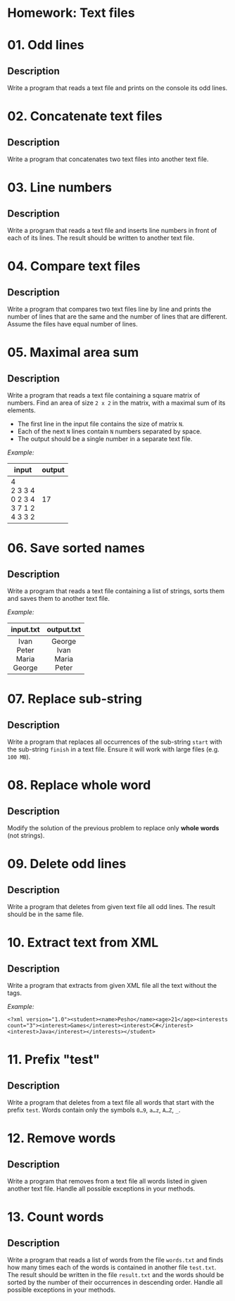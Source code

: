 # Homework: Text files

# 01. Odd lines

## Description
Write a program that reads a text file and prints on the console its odd lines.

# 02. Concatenate text files

## Description
Write a program that concatenates two text files into another text file.

# 03. Line numbers

## Description
Write a program that reads a text file and inserts line numbers in front of each of its lines.
The result should be written to another text file.

# 04. Compare text files

## Description
Write a program that compares two text files line by line and prints the number of lines that are the same and the number of lines that are different.
Assume the files have equal number of lines.

# 05. Maximal area sum

## Description
Write a program that reads a text file containing a square matrix of numbers.
Find an area of size `2 x 2` in the matrix, with a maximal sum of its elements.
  - The first line in the input file contains the size of matrix `N`.
  - Each of the next `N` lines contain `N` numbers separated by space.
  - The output should be a single number in a separate text file.

_Example:_

| input | output |
|-------|--------|
| 4 <br> 2 3 3 4 <br> 0 2 3 4 <br> 3 7 1 2 <br> 4 3 3 2 | 17 |

# 06. Save sorted names

## Description
Write a program that reads a text file containing a list of strings, sorts them and saves them to another text file.

_Example:_

|  input.txt | output.txt |
|:----------:|:----------:|
| Ivan <br> Peter <br> Maria <br> George | George <br> Ivan <br> Maria <br> Peter |

# 07. Replace sub-string

## Description
Write a program that replaces all occurrences of the sub-string `start` with the sub-string `finish` in a text file.
Ensure it will work with large files (e.g. `100 MB`).

# 08. Replace whole word

## Description
Modify the solution of the previous problem to replace only **whole words** (not strings).

# 09. Delete odd lines

## Description
Write a program that deletes from given text file all odd lines.
The result should be in the same file.

# 10. Extract text from XML

## Description
Write a program that extracts from given XML file all the text without the tags.

_Example:_

`<?xml version="1.0"><student><name>Pesho</name><age>21</age><interests count="3"><interest>Games</interest><interest>C#</interest><interest>Java</interest></interests></student>`

# 11. Prefix "test"

## Description
Write a program that deletes from a text file all words that start with the prefix `test`.
Words contain only the symbols `0…9`, `a…z`, `A…Z`, `_`.

# 12. Remove words

## Description
Write a program that removes from a text file all words listed in given another text file.
Handle all possible exceptions in your methods.

# 13. Count words

## Description
Write a program that reads a list of words from the file `words.txt` and finds how many times each of the words is contained in another file `test.txt`.
The result should be written in the file `result.txt` and the words should be sorted by the number of their occurrences in descending order.
Handle all possible exceptions in your methods.
